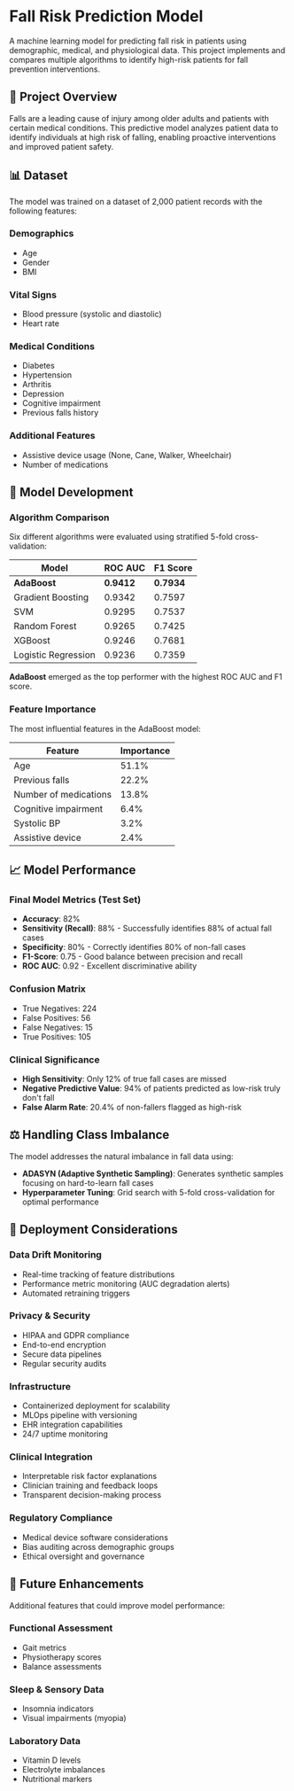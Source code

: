 # Fall Risk Prediction Model

A machine learning model for predicting fall risk in patients using demographic, medical, and physiological data. This project implements and compares multiple algorithms to identify high-risk patients for fall prevention interventions.

## 🎯 Project Overview

Falls are a leading cause of injury among older adults and patients with certain medical conditions. This predictive model analyzes patient data to identify individuals at high risk of falling, enabling proactive interventions and improved patient safety.

## 📊 Dataset

The model was trained on a dataset of 2,000 patient records with the following features:

### Demographics
- Age
- Gender
- BMI

### Vital Signs
- Blood pressure (systolic and diastolic)
- Heart rate

### Medical Conditions
- Diabetes
- Hypertension
- Arthritis
- Depression
- Cognitive impairment
- Previous falls history

### Additional Features
- Assistive device usage (None, Cane, Walker, Wheelchair)
- Number of medications

## 🔬 Model Development

### Algorithm Comparison

Six different algorithms were evaluated using stratified 5-fold cross-validation:

| Model | ROC AUC | F1 Score |
|-------|---------|----------|
| **AdaBoost** | **0.9412** | **0.7934** |
| Gradient Boosting | 0.9342 | 0.7597 |
| SVM | 0.9295 | 0.7537 |
| Random Forest | 0.9265 | 0.7425 |
| XGBoost | 0.9246 | 0.7681 |
| Logistic Regression | 0.9236 | 0.7359 |

**AdaBoost** emerged as the top performer with the highest ROC AUC and F1 score.

### Feature Importance

The most influential features in the AdaBoost model:

| Feature | Importance |
|---------|------------|
| Age | 51.1% |
| Previous falls | 22.2% |
| Number of medications | 13.8% |
| Cognitive impairment | 6.4% |
| Systolic BP | 3.2% |
| Assistive device | 2.4% |

## 📈 Model Performance

### Final Model Metrics (Test Set)
- **Accuracy**: 82%
- **Sensitivity (Recall)**: 88% - Successfully identifies 88% of actual fall cases
- **Specificity**: 80% - Correctly identifies 80% of non-fall cases
- **F1-Score**: 0.75 - Good balance between precision and recall
- **ROC AUC**: 0.92 - Excellent discriminative ability

### Confusion Matrix
- True Negatives: 224
- False Positives: 56
- False Negatives: 15
- True Positives: 105

### Clinical Significance
- **High Sensitivity**: Only 12% of true fall cases are missed
- **Negative Predictive Value**: 94% of patients predicted as low-risk truly don't fall
- **False Alarm Rate**: 20.4% of non-fallers flagged as high-risk

## ⚖️ Handling Class Imbalance

The model addresses the natural imbalance in fall data using:

- **ADASYN (Adaptive Synthetic Sampling)**: Generates synthetic samples focusing on hard-to-learn fall cases
- **Hyperparameter Tuning**: Grid search with 5-fold cross-validation for optimal performance

## 🚀 Deployment Considerations

### Data Drift Monitoring
- Real-time tracking of feature distributions
- Performance metric monitoring (AUC degradation alerts)
- Automated retraining triggers

### Privacy & Security
- HIPAA and GDPR compliance
- End-to-end encryption
- Secure data pipelines
- Regular security audits

### Infrastructure
- Containerized deployment for scalability
- MLOps pipeline with versioning
- EHR integration capabilities
- 24/7 uptime monitoring

### Clinical Integration
- Interpretable risk factor explanations
- Clinician training and feedback loops
- Transparent decision-making process

### Regulatory Compliance
- Medical device software considerations
- Bias auditing across demographic groups
- Ethical oversight and governance

## 🔮 Future Enhancements

Additional features that could improve model performance:

### Functional Assessment
- Gait metrics
- Physiotherapy scores
- Balance assessments

### Sleep & Sensory Data
- Insomnia indicators
- Visual impairments (myopia)

### Laboratory Data
- Vitamin D levels
- Electrolyte imbalances
- Nutritional markers
